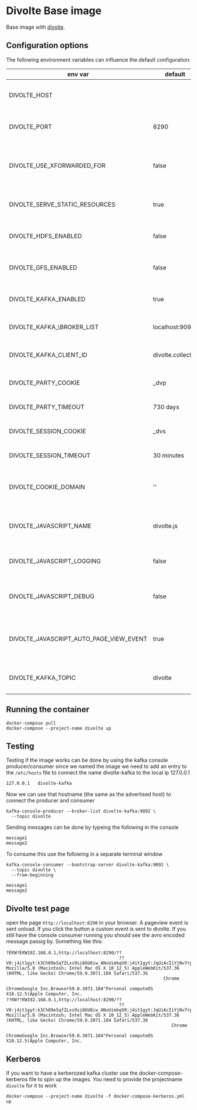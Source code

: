 # Divolte Base image

Base image with [divolte](http://divolte.io).

## Configuration options

The following environment variables can influence the default configuration:

|env var|default|options|description|
| --- | --- | --- | --- |  
| DIVOLTE_HOST |  |  | Hostname the application binds on |
| DIVOLTE_PORT  | 8290 |  | The port the application runs on |
| DIVOLTE\_USE\_XFORWARDED_FOR | false | true, false | Whether to use the X-Forwarded-For header HTTP header |
| DIVOLTE\_SERVE\_STATIC_RESOURCES | true | true, false | Serve the static testing page |
| DIVOLTE\_HDFS_ENABLED | false | true, false | write events in avro format to HDFS | 
| DIVOLTE\_GFS_ENABLED | false | true, false | write events in avro format to GFS | 
| DIVOLTE\_KAFKA_ENABLED | true | true, false | write events in avro format to Kafka | 
| DIVOLTE\_KAFKA_\BROKER_LIST | localhost:9092 |  | The kafka bootstrap server list |
| DIVOLTE\_KAFKA\_CLIENT_ID | divolte.collector |   | The kafka client id for the producer |
| DIVOLTE\_PARTY_COOKIE | \_dvp |   | Name of the party coockie |
| DIVOLTE\_PARTY_TIMEOUT | 730 days |   | Validity of the party coockie |
| DIVOLTE\_SESSION_COOKIE | \_dvs |   | Name of the session coockie |
| DIVOLTE\_SESSION_TIMEOUT | 30 minutes |   | Validity of the session coockie |
| DIVOLTE\_COOKIE_DOMAIN | '' |  | The coockie domain for the coockies |
| DIVOLTE\_JAVASCRIPT_NAME | divolte.js |   | Name of the js file to nclude in the web application |
| DIVOLTE\_JAVASCRIPT_LOGGING | false | true, false | Enable javascript logging in the console |
| DIVOLTE\_JAVASCRIPT_DEBUG | false | true, false | Enable javascript debug logging in the console  |
| DIVOLTE\_JAVASCRIPT\_AUTO\_PAGE\_VIEW_EVENT | true | true, false | Generate the default page view event on loading the js library |
| DIVOLTE\_KAFKA_TOPIC | divolte |  | The topic where the events are published |

## Running the container
```
docker-compose pull
docker-compose --project-name divolte up
```

## Testing

Testing if the image works can be done by using the kafka console producer/consumer
since we named the image we need to add an entry to the `/etc/hosts` file to connect the name divolte-kafka to the local ip 127.0.0.1

```
127.0.0.1	divolte-kafka
```

Now we can use that hostname (the same as the advertised host) to connect the producer and consumer

```
kafka-console-producer --broker-list divolte-kafka:9092 \
  --topic divolte
```

Sending messages can be done by typeing the following in the console
```
message1
message2
```

To consume this use the following in a separate terminal window

```
kafka-console-consumer --bootstrap-server divolte-kafka:9092 \
  --topic divolte \
  --from-beginning
  
message1
message2
```

## Divolte test page

open the page `http://localhost:8290` in your browser. A pageview event is sent onload. If you click the button a custom event is sent to divolte.
If you still have the console consumer running you should see the avro encoded message passig by. Something like this:

```
?ĖԞW?ĖԞW192.168.0.1,http://localhost:8290/??
                                           ??V0:j4it1gyt:k3Ch09eSqfZLxs9si86U8iw_ANxUimkqV0:j4it1gyt:JqUiAcIiYjNv7rpK4GvjUR0a1bxgA4LjD0:1npO4TIYAVmC6Tb2L4Edpf~32KmcMDGNpageView?Mozilla/5.0 (Macintosh; Intel Mac OS X 10_12_5) AppleWebKit/537.36 (KHTML, like Gecko) Chrome/59.0.3071.104 Safari/537.36
                                                            Chrome
                                                                  ChromeGoogle Inc.Browser59.0.3071.104"Personal computeOS X10.12.5(Apple Computer, Inc.
??ԞW??ԞW192.168.0.1,http://localhost:8290/??
                                           ??V0:j4it1gyt:k3Ch09eSqfZLxs9si86U8iw_ANxUimkqV0:j4it1gyt:JqUiAcIiYjNv7rpK4GvjUR0a1bxgA4LjD0:1npO4TIYAVmC6Tb2L4Edpf~32KmcMDGNbannerClick?Mozilla/5.0 (Macintosh; Intel Mac OS X 10_12_5) AppleWebKit/537.36 (KHTML, like Gecko) Chrome/59.0.3071.104 Safari/537.36
                                                               Chrome
                                                                     ChromeGoogle Inc.Browser59.0.3071.104"Personal computeOS X10.12.5(Apple Computer, Inc.
```

## Kerberos

If you want to have a kerberozed kafka cluster use the docker-compose-kerberos file to spin up the images.
You need to provide the projectname `divolte` for it to work

```
docker-compose --project-name divolte -f docker-compose-kerberos.yml up
```
